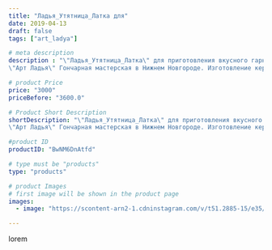 ```yaml
---
title: "Ладья_Утятница_Латка для"
date: 2019-04-13
draft: false
tags: ["art_ladya"]

# meta description
description : "\"Ладья_Утятница_Латка\" для приготовления вкусного гарнира в печи!!
\"Арт Ладья\" Гончарная мастерская в Нижнем Новгороде. Изготовление керамики и мастер//-кла"

# product Price
price: "3000"
priceBefore: "3600.0"

# Product Short Description
shortDescription: "\"Ладья_Утятница_Латка\" для приготовления вкусного гарнира в печи!!
\"Арт Ладья\" Гончарная мастерская в Нижнем Новгороде. Изготовление керамики и мастер//-классы по обучению.  #гончар #исскуство #ладья #potter #ладья #керамикаручнаяработа #латка #гончарнаямастерская #керамиканазаказ #handmade #garnish #керамика #гончарнаяпосуда #эксклюзивнаякерамика #painter #dragon #decor #ceramicar #pot #claygoods #restaurant #earthenware #ceramic #design #утятница #ceramicart #decanter #carafe #clay #горшок #авторскаякерамика"

#product ID
productID: "BwNM6DnAtfd"

# type must be "products"
type: "products"

# product Images
# first image will be shown in the product page
images:
  - image: "https://scontent-arn2-1.cdninstagram.com/v/t51.2885-15/e35/56915026_668702146933798_8356830332407469047_n.jpg?tp=1&_nc_ht=scontent-arn2-1.cdninstagram.com&_nc_cat=110&_nc_ohc=9mnb56T5zOEAX__8jdv&ccb=7-4&oh=e8ce1a8fc8e783195534c9e3ea02d80e&oe=60856F36&_nc_sid=86f79a&ig_cache_key=MjAyMTMyODU3MzkyMjcyNzkwMQ%3D%3D.2-ccb7-4"

---
```

lorem
